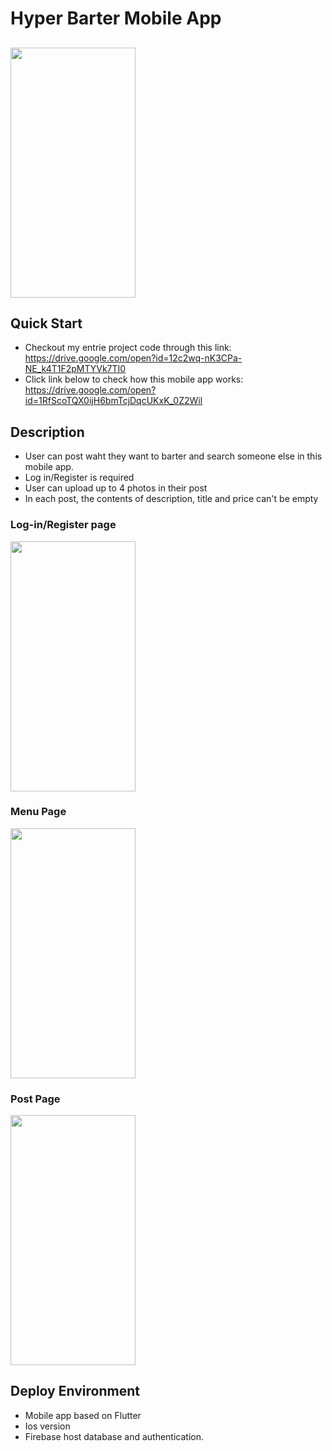 # Hyper Barter Mobile App
## <img src= "https://github.com/NEU-GradStudents/final-project-Timi0109/blob/master/images/4791587771379_.pic.jpg" width="200" height="400"/>

## Quick Start
* Checkout my entrie project code through this link: https://drive.google.com/open?id=12c2wq-nK3CPa-NE_k4T1F2pMTYVk7TI0
* Click link below to check how this mobile app works: https://drive.google.com/open?id=1RfScoTQX0ijH6bmTcjDqcUKxK_0Z2Wil


## Description 
* User can post waht they want to barter and search someone else in this mobile app.
* Log in/Register is required
* User can upload up to 4 photos in their post
* In each post, the contents of description, title and price can't be empty 

### Log-in/Register page
 <img src= "https://github.com/NEU-GradStudents/final-project-Timi0109/blob/master/images/4801587771816_.pic.jpg" width="200" height="400"/>

### Menu Page
<img src = "https://github.com/NEU-GradStudents/final-project-Timi0109/blob/master/images/4821587771860_.pic_hd.jpg" width="200" height="400" />


### Post Page
<img src = "https://github.com/NEU-GradStudents/final-project-Timi0109/blob/master/images/4841587771903_.pic_hd.jpg" width="200" height="400"/>


## Deploy Environment
* Mobile app based on Flutter
* Ios version
* Firebase host database and authentication.

